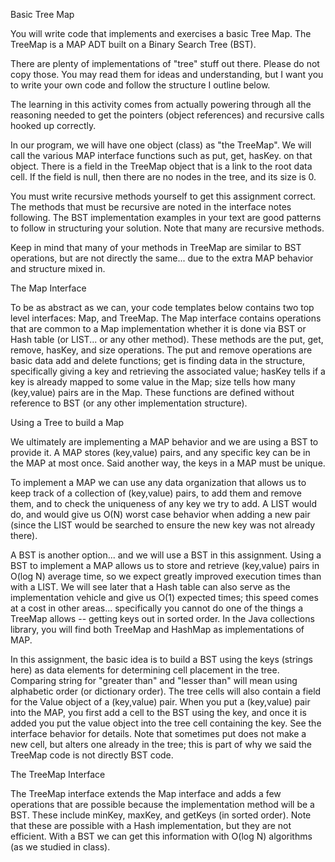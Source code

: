 Basic Tree Map

You will write code that implements and exercises a basic Tree Map. The TreeMap is a MAP ADT built on a Binary Search Tree (BST).

There are plenty of implementations of "tree" stuff out there. Please do not copy those. You may read them for ideas and understanding, but I want you to write your own code and follow the structure I outline below.

The learning in this activity comes from actually powering through all the reasoning needed to get the pointers (object references) and recursive calls hooked up correctly.

In our program, we will have one object (class) as "the TreeMap". We will call the various MAP interface functions such as put, get, hasKey. on that object. There is a field in the TreeMap object that is a link to the root data cell. If the field is null, then there are no nodes in the tree, and its size is 0.

You must write recursive methods yourself to get this assignment correct. The methods that must be recursive are noted in the interface notes following. The BST implementation examples in your text are good patterns to follow in structuring your solution. Note that many are recursive methods.

Keep in mind that many of your methods in TreeMap are similar to BST operations, but are not directly the same... due to the extra MAP behavior and structure mixed in.

The Map Interface

To be as abstract as we can, your code templates below contains two top level interfaces: Map, and TreeMap. The Map interface contains operations that are common to a Map implementation whether it is done via BST or Hash table (or LIST... or any other method). These methods are the put, get, remove, hasKey, and size operations. The put and remove operations are basic data add and delete functions; get is finding data in the structure, specifically giving a key and retrieving the associated value; hasKey tells if a key is already mapped to some value in the Map; size tells how many (key,value) pairs are in the Map. These functions are defined without reference to BST (or any other implementation structure).

Using a Tree to build a Map

We ultimately are implementing a MAP behavior and we are using a BST to provide it. A MAP stores (key,value) pairs, and any specific key can be in the MAP at most once. Said another way, the keys in a MAP must be unique.

To implement a MAP we can use any data organization that allows us to keep track of a collection of (key,value) pairs, to add them and remove them, and to check the uniqueness of any key we try to add. A LIST would do, and would give us O(N) worst case behavior when adding a new pair (since the LIST would be searched to ensure the new key was not already there).

A BST is another option... and we will use a BST in this assignment. Using a BST to implement a MAP allows us to store and retrieve (key,value) pairs in O(log N) average time, so we expect greatly improved execution times than with a LIST. We will see later that a Hash table can also serve as the implementation vehicle and give us O(1) expected times; this speed comes at a cost in other areas... specifically you cannot do one of the things a TreeMap allows -- getting keys out in sorted order. In the Java collections library, you will find both TreeMap and HashMap as implementations of MAP.

In this assignment, the basic idea is to build a BST using the keys (strings here) as data elements for determining cell placement in the tree. Comparing string for "greater than" and "lesser than" will mean using alphabetic order (or dictionary order). The tree cells will also contain a field for the Value object of a (key,value) pair. When you put a (key,value) pair into the MAP, you first add a cell to the BST using the key, and once it is added you put the value object into the tree cell containing the key. See the interface behavior for details. Note that sometimes put does not make a new cell, but alters one already in the tree; this is part of why we said the TreeMap code is not directly BST code.

The TreeMap Interface

The TreeMap interface extends the Map interface and adds a few operations that are possible because the implementation method will be a BST. These include minKey, maxKey, and getKeys (in sorted order). Note that these are possible with a Hash implementation, but they are not efficient. With a BST we can get this information with O(log N) algorithms (as we studied in class).